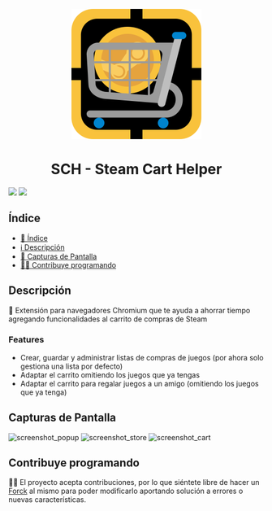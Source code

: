 <p align="center">
  <img width="256" src="images/SCH-Max.svg">
</p>
<h1 align="center"> SCH - Steam Cart Helper</h1>
<p align="left">
  <img src="https://img.shields.io/badge/license-MIT-blue">
  <img src="https://img.shields.io/github/stars/JLCareglio?style=social">
</p>

## Índice

- [📝 Índice](#índice)
- [ℹ️ Descripción](#descripción)
- [👀 Capturas de Pantalla](#capturas-de-pantalla)
- [🧑‍💻 Contribuye programando](#contribuye-programando)

## Descripción

<p>
  🛒 Extensión para navegadores Chromium que te ayuda a ahorrar tiempo agregando funcionalidades al carrito de compras de Steam
  <br>
  <h3>Features</h3>
  <ul>
    <li>Crear, guardar y administrar listas de compras de juegos (por ahora solo gestiona una lista por defecto)</li>
    <li>Adaptar el carrito omitiendo los juegos que ya tengas</li>
    <li>Adaptar el carrito para regalar juegos a un amigo (omitiendo los juegos que ya tenga)</li>
  </ul>
</p>

## Capturas de Pantalla

![screenshot_popup](https://github.com/JLCareglio/Steam-Cart-Helper-Chromium-Extension/assets/23004689/9fc0759f-5f45-4b5e-aa69-4b7f2a1e6e7d)
![screenshot_store](https://github.com/JLCareglio/Steam-Cart-Helper-Chromium-Extension/assets/23004689/42003972-fa72-4066-b0af-b1ad1bcbecd7)
![screenshot_cart](https://github.com/JLCareglio/Steam-Cart-Helper-Chromium-Extension/assets/23004689/87b71f28-f5b4-429f-a2e8-191c3960902e)

## Contribuye programando

🧑‍💻 El proyecto acepta contribuciones, por lo que siéntete libre de hacer un [Forck](https://github.com/JLCareglio/Steam-Cart-Helper-Chromium-Extension/fork) al mismo para poder modificarlo aportando solución a errores o nuevas características.
